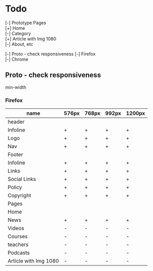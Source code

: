 # Todo

[-] Prototype Pages  
    [+] Home  
    [-] Category  
    [+] Article with Img 1080  
    [-] About, etc  

[-] Proto - check responsiveness
    [-] Firefox  
    [-] Chrome  

## Proto - check responsiveness

min-width

### Firefox

|name                       |576px|768px|992px|1200px|
|---------------------------|-----|-----|-----|------|
|header                     |     |     |     |      |
|   Infoline                |  +  |  +  |  +  |  +   |
|   Logo                    |  +  |  +  |  +  |  +   |
|   Nav                     |  +  |  +  |  +  |  +   |
|Footer                     |     |     |     |      |
|   Infoline                |  +  |  +  |  +  |  +   |
|    Links                  |  +  |  +  |  +  |  +   |
|    Social Links           |  +  |  +  |  +  |  +   |
|    Policy                 |  +  |  +  |  +  |  +   |
|    Copyright              |  +  |  +  |  +  |  +   |
|Pages                      |     |     |     |      |
|    Home                   |     |     |     |      |
|       News                |  +  |  +  |  +  |  +   |
|       Videos              |  -  |  -  |  -  |  -   |
|       Courses             |  -  |  -  |  -  |  -   |
|       teachers            |  -  |  -  |  -  |  -   |
|       Podcasts            |  -  |  -  |  -  |  -   |
|    Article with Img 1080  |  -  |  -  |  -  |  -   |
